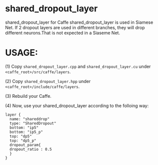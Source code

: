# shared_dropout_layer
shared_dropout_layer for Caffe
shared_dropout_layer is used in Siamese Net. If 2 dropout layers are used in different branches, they will drop different neurons.That is not expected in a Siaseme Net.

# USAGE:
(1) Copy `shared_dropout_layer.cpp` and `shared_dropout_layer.cu` under `<caffe_root>/src/caffe/layers`.  

(2) Copy `shared_dropout_layer.hpp` under `<caffe_root>/include/caffe/layers`.  

(3) Rebuild your Caffe.  

(4) Now, use your shared_dropout_layer according to the folloing way:
```
layer {
  name: "shareddrop"
  type: "SharedDropout"
  bottom: "ip5"
  bottom: "ip5_p"
  top: "dp5"
  top: "dp5_p"
  dropout_param{
  dropout_ratio : 0.5
  }
}
```
 

